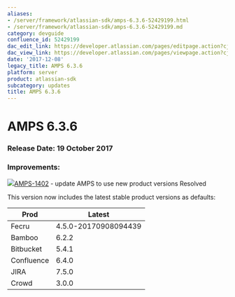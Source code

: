 ```yaml
---
aliases:
- /server/framework/atlassian-sdk/amps-6.3.6-52429199.html
- /server/framework/atlassian-sdk/amps-6.3.6-52429199.md
category: devguide
confluence_id: 52429199
dac_edit_link: https://developer.atlassian.com/pages/editpage.action?cjm=wozere&pageId=52429199
dac_view_link: https://developer.atlassian.com/pages/viewpage.action?cjm=wozere&pageId=52429199
date: '2017-12-08'
legacy_title: AMPS 6.3.6
platform: server
product: atlassian-sdk
subcategory: updates
title: AMPS 6.3.6
---
```

# AMPS 6.3.6

### Release Date: 19 October 2017

### Improvements:

<a href="https://ecosystem.atlassian.net/browse/AMPS-1402?src=confmacro" class="jira-issue-key"><img src="https://ecosystem.atlassian.net/secure/viewavatar?size=xsmall&amp;avatarId=15318&amp;avatarType=issuetype" class="icon" />AMPS-1402</a> - update AMPS to use new product versions Resolved

This version now includes the latest stable product versions as defaults:

| Prod       | Latest               |
|------------|----------------------|
| Fecru      | 4.5.0-20170908094439 |
| Bamboo     | 6.2.2                |
| Bitbucket  | 5.4.1                |
| Confluence | 6.4.0                |
| JIRA       | 7.5.0                |
| Crowd      | 3.0.0                |




















































































































































































































































































